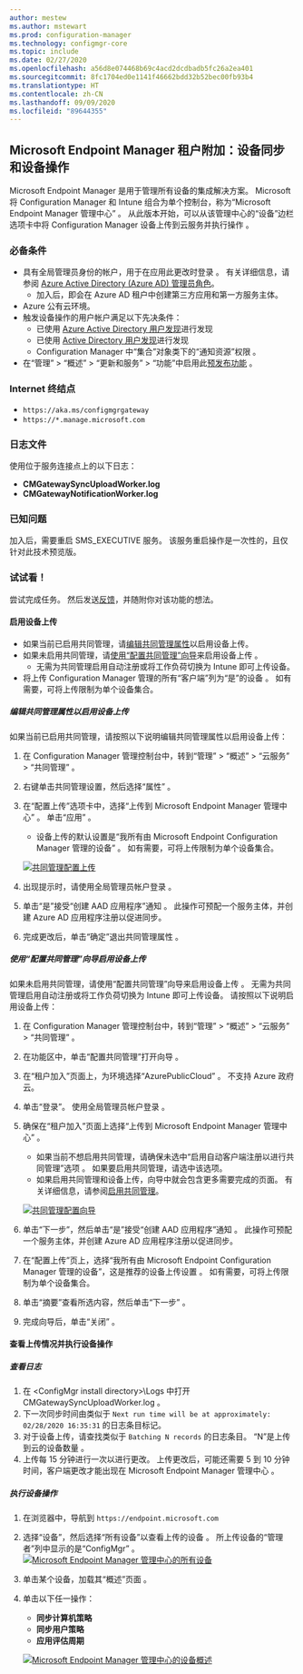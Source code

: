 ```yaml
---
author: mestew
ms.author: mstewart
ms.prod: configuration-manager
ms.technology: configmgr-core
ms.topic: include
ms.date: 02/27/2020
ms.openlocfilehash: a56d8e074468b69c4acd2dcdbadb5fc26a2ea401
ms.sourcegitcommit: 8fc1704ed0e1141f46662bdd32b52bec00fb93b4
ms.translationtype: HT
ms.contentlocale: zh-CN
ms.lasthandoff: 09/09/2020
ms.locfileid: "89644355"
---
```

## <a name="microsoft-endpoint-manager-tenant-attach-device-sync-and-device-actions"></a><a name="bkmk_attach"></a>Microsoft Endpoint Manager 租户附加：设备同步和设备操作
<!--3555758 live 3/4/2020-->
Microsoft Endpoint Manager 是用于管理所有设备的集成解决方案。 Microsoft 将 Configuration Manager 和 Intune 组合为单个控制台，称为“Microsoft Endpoint Manager 管理中心”  。 从此版本开始，可以从该管理中心的“设备”边栏选项卡中将 Configuration Manager 设备上传到云服务并执行操作  。

### <a name="prerequisites"></a>必备条件

- 具有全局管理员身份的帐户，用于在应用此更改时登录  。 有关详细信息，请参阅 [Azure Active Directory (Azure AD) 管理员角色](/azure/role-based-access-control/rbac-and-directory-admin-roles#azure-ad-administrator-roles)。
   - 加入后，即会在 Azure AD 租户中创建第三方应用和第一方服务主体。
- Azure 公有云环境。
- 触发设备操作的用户帐户满足以下先决条件：
   - 已使用 [Azure Active Directory 用户发现](../../../../servers/deploy/configure/about-discovery-methods.md#azureaddisc)进行发现
   - 已使用 [Active Directory 用户发现](../../../../servers/deploy/configure/about-discovery-methods.md#bkmk_aboutUser)进行发现
   - Configuration Manager 中“集合”对象类下的“通知资源”权限   。
- 在“管理” > “概述” > “更新和服务” > “功能”中启用此[预发布功能](../../../../servers/manage/pre-release-features.md)     。

### <a name="internet-endpoints"></a>Internet 终结点

- `https://aka.ms/configmgrgateway`
- `https://*.manage.microsoft.com`

### <a name="log-files"></a>日志文件
使用位于服务连接点上的以下日志：

- **CMGatewaySyncUploadWorker.log**
- **CMGatewayNotificationWorker.log** 

### <a name="known-issues"></a>已知问题

加入后，需要重启 SMS_EXECUTIVE 服务。 该服务重启操作是一次性的，且仅针对此技术预览版。

### <a name="try-it-out"></a>试试看！

尝试完成任务。 然后发送[反馈](../../../../understand/find-help.md#product-feedback)，并随附你对该功能的想法。

#### <a name="enable-device-upload"></a>启用设备上传

- 如果当前已启用共同管理，请[编辑共同管理属性](#bkmk_edit)以启用设备上传。
- 如果未启用共同管理，请[使用“配置共同管理”向导](#bkmk_config)来启用设备上传  。
   - 无需为共同管理启用自动注册或将工作负荷切换为 Intune 即可上传设备。
- 将上传 Configuration Manager 管理的所有“客户端”列为“是”的设备   。 如有需要，可将上传限制为单个设备集合。   

##### <a name="edit-co-management-properties-to-enable-device-upload"></a><a name="bkmk_edit"></a>编辑共同管理属性以启用设备上传

如果当前已启用共同管理，请按照以下说明编辑共同管理属性以启用设备上传：

1. 在 Configuration Manager 管理控制台中，转到“管理” > “概述” > “云服务” > “共同管理”     。
1. 右键单击共同管理设置，然后选择“属性”  。
1. 在“配置上传”选项卡中，选择“上传到 Microsoft Endpoint Manager 管理中心”   。 单击“应用”  。
   - 设备上传的默认设置是“我所有由 Microsoft Endpoint Configuration Manager 管理的设备”  。 如有需要，可将上传限制为单个设备集合。

   [![共同管理配置上传](../../media/3555758-configure-upload.png)](../../media/3555758-configure-upload.png#lightbox)
1. 出现提示时，请使用全局管理员帐户登录  。
1. 单击“是”接受“创建 AAD 应用程序”通知   。 此操作可预配一个服务主体，并创建 Azure AD 应用程序注册以促进同步。
1. 完成更改后，单击“确定”退出共同管理属性  。


##### <a name="use-the-configure-co-management-wizard-to-enable-device-upload"></a><a name="bkmk_config"></a>使用“配置共同管理”向导启用设备上传
如果未启用共同管理，请使用“配置共同管理”向导来启用设备上传  。 无需为共同管理启用自动注册或将工作负荷切换为 Intune 即可上传设备。 请按照以下说明启用设备上传：

1. 在 Configuration Manager 管理控制台中，转到“管理” > “概述” > “云服务” > “共同管理”     。
1. 在功能区中，单击“配置共同管理”打开向导  。
1. 在“租户加入”页面上，为环境选择“AzurePublicCloud”   。 不支持 Azure 政府云。
1. 单击“登录”。  使用全局管理员帐户登录  。
1. 确保在“租户加入”页面上选择“上传到 Microsoft Endpoint Manager 管理中心”   。
   - 如果当前不想启用共同管理，请确保未选中“启用自动客户端注册以进行共同管理”选项  。 如果要启用共同管理，请选中该选项。
   - 如果启用共同管理和设备上传，向导中就会包含更多需要完成的页面。 有关详细信息，请参阅[启用共同管理](../../../../../comanage/how-to-enable.md)。

   [![共同管理配置向导](../../media/3555758-comanagement-wizard.png)](../../media/3555758-comanagement-wizard.png#lightbox)
1. 单击“下一步”，然后单击“是”接受“创建 AAD 应用程序”通知    。 此操作可预配一个服务主体，并创建 Azure AD 应用程序注册以促进同步。
1. 在“配置上传”页上，选择“我所有由 Microsoft Endpoint Configuration Manager 管理的设备”，这是推荐的设备上传设置   。 如有需要，可将上传限制为单个设备集合。
1. 单击“摘要”查看所选内容，然后单击“下一步”   。
1. 完成向导后，单击“关闭”  。  


#### <a name="review-your-upload-and-perform-device-actions"></a><a name="bkmk_review"></a>查看上传情况并执行设备操作

##### <a name="review-logs"></a>查看日志

1. 在 &lt;ConfigMgr install directory>\Logs 中打开 CMGatewaySyncUploadWorker.log  。
1. 下一次同步时间由类似于 `Next run time will be at approximately: 02/28/2020 16:35:31` 的日志条目标记。
1. 对于设备上传，请查找类似于 `Batching N records` 的日志条目。 “N”是上传到云的设备数量  。 
1. 上传每 15 分钟进行一次以进行更改。 上传更改后，可能还需要 5 到 10 分钟时间，客户端更改才能出现在 Microsoft Endpoint Manager 管理中心  。

##### <a name="perform-device-actions"></a>执行设备操作

1. 在浏览器中，导航到 `https://endpoint.microsoft.com`
1. 选择“设备”，然后选择“所有设备”以查看上传的设备   。 所上传设备的“管理者”列中显示的是“ConfigMgr”   。
   [![Microsoft Endpoint Manager 管理中心的所有设备](../../media/3555758-all-devices.png)](../../media/3555758-all-devices.png#lightbox)
1. 单击某个设备，加载其“概述”页面  。
1. 单击以下任一操作：
   - **同步计算机策略**
   - **同步用户策略**
   - **应用评估周期**

   [![Microsoft Endpoint Manager 管理中心的设备概述](../../media/3555758-device-overview-actions.png)](../../media/3555758-device-overview-actions.png#lightbox)